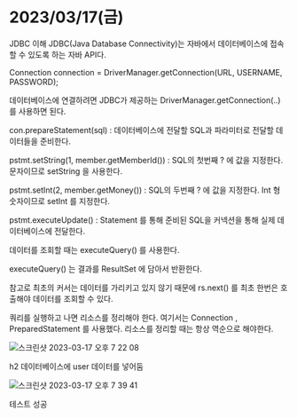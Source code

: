 # 2023/03/17(금)


JDBC 이해
JDBC(Java Database Connectivity)는 자바에서 데이터베이스에 접속할 수 있도록 하는 자바 API다.

Connection connection = DriverManager.getConnection(URL, USERNAME, PASSWORD); 

데이터베이스에 연결하려면 JDBC가 제공하는 DriverManager.getConnection(..) 를 사용하면 된다.

con.prepareStatement(sql) : 데이터베이스에 전달할 SQL과 파라미터로 전달할 데이터들을 준비한다.

pstmt.setString(1, member.getMemberId()) : SQL의 첫번째 ? 에 값을 지정한다. 문자이므로 setString 을 사용한다.

pstmt.setInt(2, member.getMoney()) : SQL의 두번째 ? 에 값을 지정한다. Int 형 숫자이므로 setInt 를 지정한다.

pstmt.executeUpdate() : Statement 를 통해 준비된 SQL을 커넥션을 통해 실제 데이터베이스에 전달한다.

데이터를 조회할 때는 executeQuery() 를 사용한다.

executeQuery() 는 결과를 ResultSet 에 담아서 반환한다.

참고로 최초의 커서는 데이터를 가리키고 있지 않기 때문에 rs.next() 를 최초 한번은 호출해야 데이터를 조회할 수 있다.

쿼리를 실행하고 나면 리소스를 정리해야 한다.
여기서는 Connection , PreparedStatement 를 사용했다. 리소스를 정리할 때는 항상 역순으로 해야한다.





![스크린샷 2023-03-17 오후 7 22 08](https://user-images.githubusercontent.com/74756843/225881953-3bc2856d-2133-465f-8bc1-a89f17ac372d.png)

h2 데이터베이스에 user 데이터를 넣어둠 



![스크린샷 2023-03-17 오후 7 39 41](https://user-images.githubusercontent.com/74756843/225882213-6fbc81cc-502f-4db1-a0e9-d27d1dbf58a1.png)

테스트 성공 

